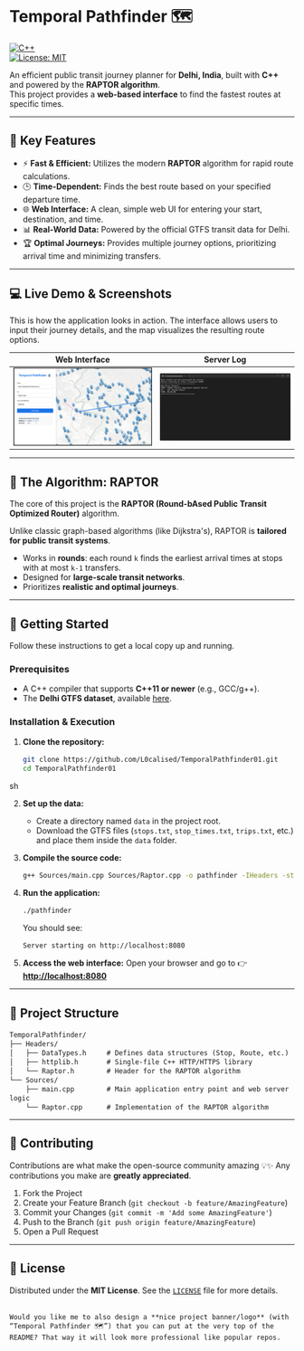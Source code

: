 # Temporal Pathfinder 🗺️

[![C++](https://img.shields.io/badge/C%2B%2B-17-blue.svg)](https://isocpp.org/)  
[![License: MIT](https://img.shields.io/badge/License-MIT-yellow.svg)](https://opensource.org/licenses/MIT)

An efficient public transit journey planner for **Delhi, India**, built with **C++** and powered by the **RAPTOR algorithm**.  
This project provides a **web-based interface** to find the fastest routes at specific times.

---

## 🌟 Key Features

- ⚡ **Fast & Efficient:** Utilizes the modern **RAPTOR** algorithm for rapid route calculations.  
- 🕒 **Time-Dependent:** Finds the best route based on your specified departure time.  
- 🌐 **Web Interface:** A clean, simple web UI for entering your start, destination, and time.  
- 📊 **Real-World Data:** Powered by the official GTFS transit data for Delhi.  
- 🏆 **Optimal Journeys:** Provides multiple journey options, prioritizing arrival time and minimizing transfers.  

---

## 💻 Live Demo & Screenshots

This is how the application looks in action. The interface allows users to input their journey details, and the map visualizes the resulting route options.

| Web Interface | Server Log |
|---------------|------------|
| ![UI Screenshot](img/Screenshot%202025-08-20%20005027.png) | ![Log Screenshot](img/Screenshot%202025-08-20%20005141.png) |


---

## 🧠 The Algorithm: RAPTOR

The core of this project is the **RAPTOR (Round-bAsed Public Transit Optimized Router)** algorithm.  

Unlike classic graph-based algorithms (like Dijkstra's), RAPTOR is **tailored for public transit systems**.  

- Works in **rounds**: each round `k` finds the earliest arrival times at stops with at most `k-1` transfers.  
- Designed for **large-scale transit networks**.  
- Prioritizes **realistic and optimal journeys**.  

---

## 🚀 Getting Started

Follow these instructions to get a local copy up and running.

### Prerequisites
- A C++ compiler that supports **C++11 or newer** (e.g., GCC/g++).  
- The **Delhi GTFS dataset**, available [here](https://mobilitydatabase.org/feeds/gtfs/mdb-1262).  

### Installation & Execution

1. **Clone the repository:**
   ```sh
   git clone https://github.com/L0calised/TemporalPathfinder01.git
   cd TemporalPathfinder01
sh

2. **Set up the data:**

   * Create a directory named `data` in the project root.
   * Download the GTFS files (`stops.txt`, `stop_times.txt`, `trips.txt`, etc.) and place them inside the `data` folder.

3. **Compile the source code:**

   ```sh
   g++ Sources/main.cpp Sources/Raptor.cpp -o pathfinder -IHeaders -std=c++11 -pthread
   ```

4. **Run the application:**

   ```sh
   ./pathfinder
   ```

   You should see:

   ```
   Server starting on http://localhost:8080
   ```

5. **Access the web interface:**
   Open your browser and go to 👉 **[http://localhost:8080](http://localhost:8080)**

---

## 📁 Project Structure

```
TemporalPathfinder/
├── Headers/
│   ├── DataTypes.h     # Defines data structures (Stop, Route, etc.)
│   ├── httplib.h       # Single-file C++ HTTP/HTTPS library
│   └── Raptor.h        # Header for the RAPTOR algorithm
└── Sources/
    ├── main.cpp        # Main application entry point and web server logic
    └── Raptor.cpp      # Implementation of the RAPTOR algorithm
```

---

## 🤝 Contributing

Contributions are what make the open-source community amazing 💡✨
Any contributions you make are **greatly appreciated**.

1. Fork the Project
2. Create your Feature Branch (`git checkout -b feature/AmazingFeature`)
3. Commit your Changes (`git commit -m 'Add some AmazingFeature'`)
4. Push to the Branch (`git push origin feature/AmazingFeature`)
5. Open a Pull Request

---

## 📜 License

Distributed under the **MIT License**.
See the [`LICENSE`](LICENSE) file for more details.

```

Would you like me to also design a **nice project banner/logo** (with “Temporal Pathfinder 🗺️”) that you can put at the very top of the README? That way it will look more professional like popular repos.
```

